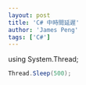 ```yaml
---
layout: post
title: 'C# 中時間延遲'
author: 'James Peng'
tags: ['C#']
---
```


using System.Thread;

~~~csharp
Thread.Sleep(500);
~~~